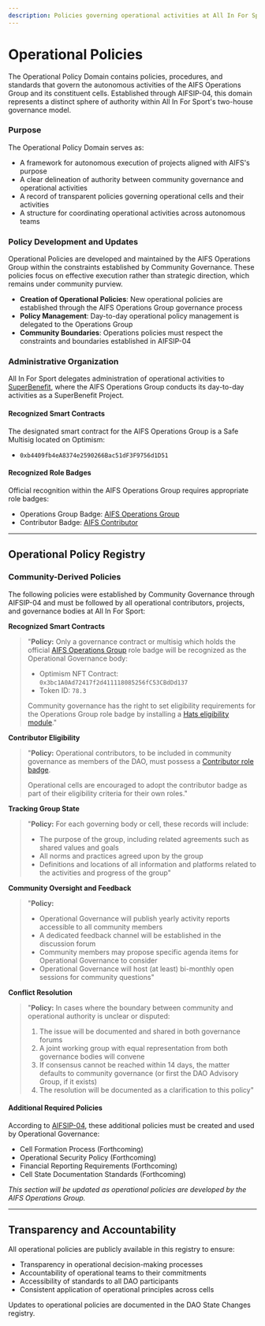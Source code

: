 ```yaml
---
description: Policies governing operational activities at All In For Sport
---
```


# Operational Policies

The Operational Policy Domain contains policies, procedures, and standards that govern the autonomous activities of the AIFS Operations Group and its constituent cells. Established through AIFSIP-04, this domain represents a distinct sphere of authority within All In For Sport's two-house governance model.

### Purpose

The Operational Policy Domain serves as:

* A framework for autonomous execution of projects aligned with AIFS's purpose
* A clear delineation of authority between community governance and operational activities
* A record of transparent policies governing operational cells and their activities
* A structure for coordinating operational activities across autonomous teams

### Policy Development and Updates

Operational Policies are developed and maintained by the AIFS Operations Group within the constraints established by Community Governance. These policies focus on effective execution rather than strategic direction, which remains under community purview.

* **Creation of Operational Policies**: New operational policies are established through the AIFS Operations Group governance process
* **Policy Management**: Day-to-day operational policy management is delegated to the Operations Group
* **Community Boundaries**: Operations policies must respect the constraints and boundaries established in AIFSIP-04

### Administrative Organization

All In For Sport delegates administration of operational activities to [SuperBenefit](https://superbenefit.org/), where the AIFS Operations Group conducts its day-to-day activities as a SuperBenefit Project.

#### Recognized Smart Contracts

The designated smart contract for the AIFS Operations Group is a Safe Multisig located on Optimism:

* `0xb4409fb4eA8374e2590266Bac51dF3F9756d1D51`

#### Recognized Role Badges

Official recognition within the AIFS Operations Group requires appropriate role badges:

* Operations Group Badge: [AIFS Operations Group](https://app.hatsprotocol.xyz/trees/10/78?hatId=78.3)
* Contributor Badge: [AIFS Contributor](https://app.hatsprotocol.xyz/trees/10/78?hatId=78.1.6)

***

## Operational Policy Registry

### Community-Derived Policies

The following policies were established by Community Governance through AIFSIP-04 and must be followed by all operational contributors, projects, and governance bodies at All In For Sport:

**Recognized Smart Contracts**

> "**Policy:** Only a governance contract or multisig which holds the official [AIFS Operations Group](https://app.hatsprotocol.xyz/trees/10/78?hatId=78.3) role badge will be recognized as the Operational Governance body:
>
> * Optimism NFT Contract: `0x3bc1A0Ad72417f2d411118085256fC53CBdDd137`
> * Token ID: `78.3`
>
> Community governance has the right to set eligibility requirements for the Operations Group role badge by installing a [Hats eligibility module](https://docs.hatsprotocol.xyz/hats-integrations/eligibility-and-accountability-criteria)."

**Contributor Eligibility**

> "**Policy:** Operational contributors, to be included in community governance as members of the DAO, must possess a [Contributor role badge](https://app.hatsprotocol.xyz/trees/10/78?hatId=78.1.6).
>
> Operational cells are encouraged to adopt the contributor badge as part of their eligibility criteria for their own roles."

**Tracking Group State**

> "**Policy:** For each governing body or cell, these records will include:
>
> * The purpose of the group, including related agreements such as shared values and goals
> * All norms and practices agreed upon by the group
> * Definitions and locations of all information and platforms related to the activities and progress of the group"

**Community Oversight and Feedback**

> "**Policy:**
>
> * Operational Governance will publish yearly activity reports accessible to all community members
> * A dedicated feedback channel will be established in the discussion forum
> * Community members may propose specific agenda items for Operational Governance to consider
> * Operational Governance will host (at least) bi-monthly open sessions for community questions"

**Conflict Resolution**

> "**Policy:** In cases where the boundary between community and operational authority is unclear or disputed:
>
> 1. The issue will be documented and shared in both governance forums
> 2. A joint working group with equal representation from both governance bodies will convene
> 3. If consensus cannot be reached within 14 days, the matter defaults to community governance (or first the DAO Advisory Group, if it exists)
> 4. The resolution will be documented as a clarification to this policy"

#### Additional Required Policies

According to [AIFSIP-04](../../archive/proposals/epoch-2/aifsip-04-establish-operational-governance-domain.md), these additional policies must be created and used by Operational Governance:

* Cell Formation Process (Forthcoming)
* Operational Security Policy (Forthcoming)
* Financial Reporting Requirements (Forthcoming)
* Cell State Documentation Standards (Forthcoming)

_This section will be updated as operational policies are developed by the AIFS Operations Group._

***

## Transparency and Accountability

All operational policies are publicly available in this registry to ensure:

* Transparency in operational decision-making processes
* Accountability of operational teams to their commitments
* Accessibility of standards to all DAO participants
* Consistent application of operational principles across cells

Updates to operational policies are documented in the DAO State Changes registry.
